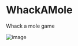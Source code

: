 # WhackAMole
Whack a mole game

![image](https://user-images.githubusercontent.com/63313585/174328717-53dbcac4-e5eb-406a-893f-a6aa52b99087.png)
